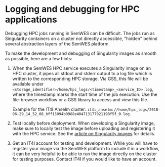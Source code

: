 # Logging and debugging for HPC applications
Debugging HPC jobs running in SemWES can be difficult. The jobs run as
Singularity containers on a cluster not directly accessible, "hidden" behind
several abstraction layers of the SemWES platform.

To make the development and debugging of Singularity images as smooth as 
possible, here are a few hints:
1. When the SemWES HPC service executes a Singularity image on an HPC
   cluster, it pipes all stdout and stderr output to a log file which is written
   to the corresponding HPC storage. Via GSS, this file will be available under 
   `<storage_identifier>/home/hpc_logs/<timestamp>_<service_ID>.log`, where the
   timestamp marks the start time of the job execution. Use the file-browser
   workflow or a GSS library to access and view this file.

   Example for the IT4I Anselm cluster: `it4i_anselm://home/hpc_logs/2018-06-29_14_52_08_bff13094b0988e404713177921198f5f_0.log`

2. Test locally before deployment. When developing a Singularity image, make
   sure to locally test the image before uploading and registering it with the
   HPC service. See the [article on Singularity images](./basics_singularity.md)
   for details.

3. Get an IT4I account for testing and development. While you will have to
   register your image via the SemWES platform to include it in a workflow,
   it can be very helpful to be able to run the image directly on the cluster
   for testing purposes. Contact IT4I if you would like to have an account.
